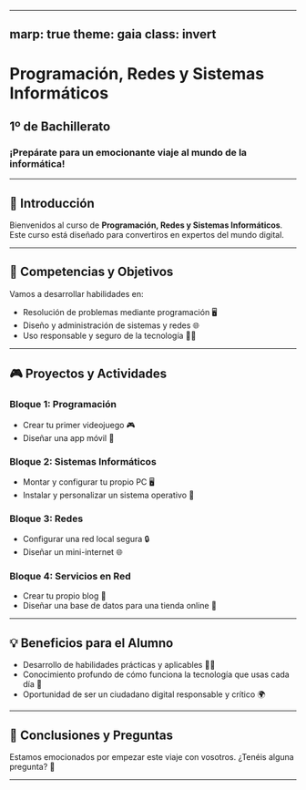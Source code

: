 
---
marp: true
theme: gaia
class: invert
---

# Programación, Redes y Sistemas Informáticos
## 1º de Bachillerato
### ¡Prepárate para un emocionante viaje al mundo de la informática!

---

## 🚀 Introducción

Bienvenidos al curso de **Programación, Redes y Sistemas Informáticos**. 
Este curso está diseñado para convertiros en expertos del mundo digital.

---

## 🎯 Competencias y Objetivos

Vamos a desarrollar habilidades en:
- Resolución de problemas mediante programación 🖥️
- Diseño y administración de sistemas y redes 🌐
- Uso responsable y seguro de la tecnología 👮‍♂️

---

## 🎮 Proyectos y Actividades

### Bloque 1: Programación
- Crear tu primer videojuego 🎮
- Diseñar una app móvil 📱

### Bloque 2: Sistemas Informáticos
- Montar y configurar tu propio PC 🖥️
- Instalar y personalizar un sistema operativo 🐧

### Bloque 3: Redes
- Configurar una red local segura 🔒
- Diseñar un mini-internet 🌐

### Bloque 4: Servicios en Red
- Crear tu propio blog 📝
- Diseñar una base de datos para una tienda online 🛒

---

## 💡 Beneficios para el Alumno

- Desarrollo de habilidades prácticas y aplicables 👩‍💻
- Conocimiento profundo de cómo funciona la tecnología que usas cada día 📲
- Oportunidad de ser un ciudadano digital responsable y crítico 🌍

---

## 🌟 Conclusiones y Preguntas

Estamos emocionados por empezar este viaje con vosotros.
¿Tenéis alguna pregunta? 🤔

---
